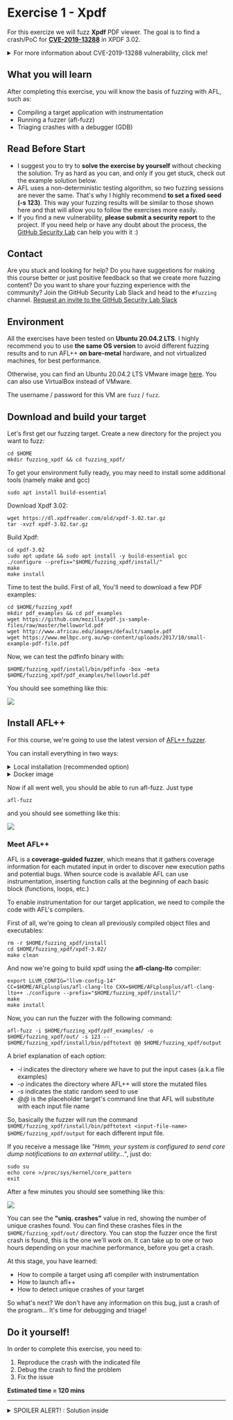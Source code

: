 # Exercise 1 - Xpdf

For this exercize we will fuzz **Xpdf** PDF viewer. The goal is to find a crash/PoC for [**CVE-2019-13288**](https://www.cvedetails.com/cve/CVE-2019-13288/) in XPDF 3.02. 

<details>
  <summary>For more information about CVE-2019-13288 vulnerability, click me!</summary>
  --------------------------------------------------------------------------------------------------------
  
  **CVE-2019-13288** is a vulnerability that may cause an infinite recursion via a crafted file.
  
  Since each called function in a program allocates a stack frame on the stack, if a a function is recursively called so many times it can lead to stack memory exhaustion and program crash.
  
 As a result, a remote attacker can leverage this for a DoS attack.
 
 You can find more information about Uncontrolled Recursion vulnerabilities at the following link: https://cwe.mitre.org/data/definitions/674.html
  
</details>

## What you will learn
After completing this exercise, you will know the basis of fuzzing with AFL, such as:   
- Compiling a target application with instrumentation 
- Running a fuzzer (afl-fuzz)
- Triaging crashes with a debugger (GDB)

## Read Before Start
- I suggest you to try to **solve the exercise by yourself** without checking the solution. Try as hard as you can, and only if you get stuck, check out the example solution below.
- AFL uses a non-deterministic testing algorithm, so two fuzzing sessions are never the same. That's why I highly recommend **to set a fixed seed (-s 123)**. This way your fuzzing results will be similar to those shown here and that will allow you to follow the exercises more easily.  
- If you find a new vulnerability, **please submit a security report** to the project. If you need help or have any doubt about the process, the [GitHub Security Lab](mailto:securitylab.github.com) can help you with it :)

## Contact
Are you stuck and looking for help? Do you have suggestions for making this course better or just positive feedback so that we create more fuzzing content?
Do you want to share your fuzzing experience with the community?
Join the GitHub Security Lab Slack and head to the `#fuzzing` channel. [Request an invite to the GitHub Security Lab Slack](mailto:securitylab-social@github.com?subject=Request%20an%20invite%20to%20the%20GitHub%20Security%20Lab%20Slack)

## Environment

All the exercises have been tested on **Ubuntu 20.04.2 LTS**. I highly recommend you to use **the same OS version** to avoid different fuzzing results and to run AFL++ **on bare-metal** hardware, and not virtualized machines, for best performance.

Otherwise, you can find an Ubuntu 20.04.2 LTS VMware image [here](https://drive.google.com/file/d/1_m1x-SHcm7Muov2mlmbbt8nkrMYp0Q3K/view?usp=sharing). You can also use VirtualBox instead of VMware.

The username / password for this VM are `fuzz` / `fuzz`.

## Download and build your target

Let's first get our fuzzing target. Create a new directory for the project you want to fuzz:
```
cd $HOME
mkdir fuzzing_xpdf && cd fuzzing_xpdf/
```
To get your environment fully ready, you may need to install some additional tools (namely make and gcc) 
```
sudo apt install build-essential
```

Download Xpdf 3.02:
```
wget https://dl.xpdfreader.com/old/xpdf-3.02.tar.gz
tar -xvzf xpdf-3.02.tar.gz
```

Build Xpdf:
```
cd xpdf-3.02
sudo apt update && sudo apt install -y build-essential gcc
./configure --prefix="$HOME/fuzzing_xpdf/install/"
make
make install
```

Time to test the build. First of all, You'll need to download a few PDF examples:
```
cd $HOME/fuzzing_xpdf
mkdir pdf_examples && cd pdf_examples
wget https://github.com/mozilla/pdf.js-sample-files/raw/master/helloworld.pdf
wget http://www.africau.edu/images/default/sample.pdf
wget https://www.melbpc.org.au/wp-content/uploads/2017/10/small-example-pdf-file.pdf
```

Now, we can test the pdfinfo binary with:
```
$HOME/fuzzing_xpdf/install/bin/pdfinfo -box -meta $HOME/fuzzing_xpdf/pdf_examples/helloworld.pdf
```

You should see something like this:

![](Images/Image2.png)

## Install AFL++
For this course, we're going to use the latest version of [AFL++ fuzzer](https://github.com/AFLplusplus/AFLplusplus). 

You can install everything in two ways:  

<details>
  <summary>Local installation (recommended option)</summary>
  
  Install the dependencies

  ```
  sudo apt-get update
  sudo apt-get install -y build-essential python3-dev automake git flex bison libglib2.0-dev libpixman-1-dev python3-setuptools
  sudo apt-get install -y lld-11 llvm-11 llvm-11-dev clang-11 || sudo apt-get install -y lld llvm llvm-dev clang 
  sudo apt-get install -y gcc-$(gcc --version|head -n1|sed 's/.* //'|sed 's/\..*//')-plugin-dev libstdc++-$(gcc --version|head -n1|sed 's/.* //'|sed 's/\..*//')-dev
  ```

  Checkout and build AFL++
  ```
  cd $HOME
  git clone https://github.com/AFLplusplus/AFLplusplus && cd AFLplusplus
  export LLVM_CONFIG="llvm-config-11"
  make distrib
  sudo make install
  ```
</details>

<details>
  <summary>Docker image</summary>
  
  Install docker
  ```
  sudo apt install docker
  ```
  
  Pull the image
  ```
  docker pull aflplusplus/aflplusplus
  ```
  
  Launch the AFLPlusPlus docker container:
  ```
  docker run -ti -v $HOME:/home aflplusplus/aflplusplus
  ```
  and then type
  ```
  export $HOME="/home"
  ```
</details>

Now if all went well, you should be able to run afl-fuzz. Just type

```afl-fuzz```

and you should see something like this:

![](Images/Image1.png)

### Meet AFL++

AFL is a **coverage-guided fuzzer**, which means that it gathers coverage information for each mutated input in order to discover new execution paths and potential bugs. When source code is available AFL can use instrumentation, inserting function calls at the beginning of each basic block (functions, loops, etc.)

To enable instrumentation for our target application, we need to compile the code with AFL's compilers. 

First of all, we're going to clean all previously compiled object files and executables:
```
rm -r $HOME/fuzzing_xpdf/install
cd $HOME/fuzzing_xpdf/xpdf-3.02/
make clean
```

And now we're going to build xpdf using the **afl-clang-lto** compiler:
```
export LLVM_CONFIG="llvm-config-14"
CC=$HOME/AFLplusplus/afl-clang-lto CXX=$HOME/AFLplusplus/afl-clang-lto++ ./configure --prefix="$HOME/fuzzing_xpdf/install/"
make
make install
```

Now, you can run the fuzzer with the following command:
```
afl-fuzz -i $HOME/fuzzing_xpdf/pdf_examples/ -o $HOME/fuzzing_xpdf/out/ -s 123 -- $HOME/fuzzing_xpdf/install/bin/pdftotext @@ $HOME/fuzzing_xpdf/output
```

A brief explanation of each option:
- *-i* indicates the directory where we have to put the input cases (a.k.a file examples)
- *-o* indicates the directory where AFL++ will store the mutated files
- *-s* indicates the static random seed to use
- *@@* is the placeholder target's command line that AFL will substitute with each input file name

So, basically the fuzzer will run the command   
`$HOME/fuzzing_xpdf/install/bin/pdftotext <input-file-name> $HOME/fuzzing_xpdf/output` for each different input file.

If you receive a message like *"Hmm, your system is configured to send core dump notifications to an external utility..."*, just do:
```
sudo su
echo core >/proc/sys/kernel/core_pattern
exit
```

After a few minutes you should see something like this:

![](Images/Image3.png)

You can see the **"uniq. crashes"** value in red, showing the number of unique crashes found. You can find these crashes files in the `$HOME/fuzzing_xpdf/out/` directory. You can stop the fuzzer once the first crash is found, this is the one we'll work on. It can take up to one or two hours depending on your machine performance, before you get a crash.

At this stage, you have learned: 
- How to compile a target using afl compiler with instrumentation
- How to launch afl++
- How to detect unique crashes of your target

So what's next? We don't have any information on this bug, just a crash of the program... It's time for debugging and triage!

## Do it yourself!
In order to complete this exercise, you need to:
1) Reproduce the crash with the indicated file 
2) Debug the crash to find the problem
3) Fix the issue

**Estimated time = 120 mins**

---

<details>
  <summary>SPOILER ALERT! : Solution inside</summary>
  
### Reproduce the crash

Locate the file corresponding to the crash in the `$HOME/fuzzing_xpdf/out/` directory. The filename is something like `id:000000,sig:11,src:001504+000002,time:924544,op:splice,rep:16`

![](Images/Image3_1.png)

Pass this file as input to pdftotext binary
```
$HOME/fuzzing_xpdf/install/bin/pdftotext '$HOME/fuzzing_xpdf/out/default/crashes/<your_filename>' $HOME/fuzzing_xpdf/output
```
It will cause a segmentation fault and results in a crash of the program.

![](Images/Image3_2.png)

### Triage

Use gdb to figure out why the program crashes with this input.

- **You can take a look at http://people.cs.pitt.edu/~mosse/gdb-note.html for a good brief primer on GDB**
  
First of all, you need to rebuild Xpdf with debug info to get a symbolic stack trace:

```
rm -r $HOME/fuzzing_xpdf/install
cd $HOME/fuzzing_xpdf/xpdf-3.02/
make clean
CFLAGS="-g -O0" CXXFLAGS="-g -O0" ./configure --prefix="$HOME/fuzzing_xpdf/install/"
make
make install
```

Now, you can run GDB:

```
gdb --args $HOME/fuzzing_xpdf/install/bin/pdftotext $HOME/fuzzing_xpdf/out/default/crashes/<your_filename> $HOME/fuzzing_xpdf/output
```
And then, type inside GDB:
```
 >> run
```

If all went well, you should see the following output:

![](Images/Image4.png)

Then type ```bt``` to get the backtrace:

![](Images/Image5.png)

Scroll the call stack and you will see many calls of the "Parser::getObj" method that seems to indicate an infinite recursion. If you go to https://www.cvedetails.com/cve/CVE-2019-13288/ you can see that the description matches with the backtrace we got from GDB.
  
### Fix the issue

The last step of the exercise is to fix the bug! Rebuild your target after the fix and check that your use case is not causing a segmentation fault anymore. This last part is left as exercise for the student.

Alternatively, you can download Xpdf 4.02 where the bug is already fixed, and check that the segmentation fault disappears.

</details>
